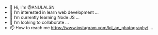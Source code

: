 - 👋 Hi, I’m @ANULALSN
- 👀 I’m interested in learn web development ...
- 🌱 I’m currently learning Node JS ...
- 💞️ I’m looking to collaborate ...
- 📫 How to reach me https://www.instagram.com/lol_an_photography/ ...

<!---
ANULALSN/ANULALSN is a ✨ special ✨ repository because its `README.md` (this file) appears on your GitHub profile.
You can click the Preview link to take a look at your changes.
--->
